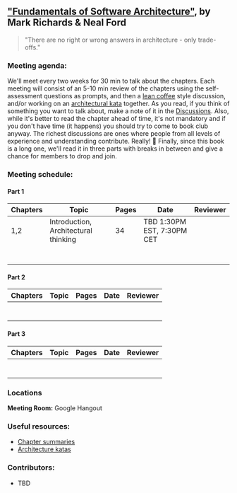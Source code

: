 ## ["Fundamentals of Software Architecture"](https://www.oreilly.com/library/view/fundamentals-of-software/9781492043447/), by Mark Richards & Neal Ford

> "There are no right or wrong answers in architecture - only trade-offs."

### Meeting agenda:

We'll meet every two weeks for 30 min to talk about the chapters. Each meeting will consist of an 5-10 min review of the chapters using the self-assessment questions as prompts, and then a [lean coffee](http://agilecoffee.com/leancoffee/) style discussion, and/or working on an [architectural kata](http://fundamentalsofsoftwarearchitecture.com/katas/) together. As you read, if you think of something you want to talk about, make a note of it in the [Discussions](https://github.com/melaniebrgr/bookclub-fundamentals-software-architecture/discussions). Also, while it's better to read the chapter ahead of time, it's not mandatory and if you don't have time (it happens) you should try to come to book club anyway. The richest discussions are ones where people from all levels of experience and understanding contribute. Really! 🙂 Finally, since this book is a long one, we'll read it in three parts with breaks in between and give a chance for members to drop and join.

### Meeting schedule:

#### Part 1

| Chapters | Topic                          | Pages          | Date                           | Reviewer           |
| -------- | ------------------------------ | -------------- | ------------------------------ | ------------------ |
| 1,2|Introduction, Architectural thinking|34|TBD 1:30PM EST, 7:30PM CET|                    |
|          |                                |                |                                |                    |
|          |                                |                |                                |                    |
|          |                                |                |                                |                    |
|          |                                |                |                                |                    |
|          |                                |                |                                |                    |
|          |                                |                |                                |                    |
|          |                                |                |                                |                    |

#### Part 2

| Chapters | Topic                          | Pages          | Date                           | Reviewer           |
| -------- | ------------------------------ | -------------- | ------------------------------ | ------------------ |
|          |                                |                |                                |                    |
|          |                                |                |                                |                    |
|          |                                |                |                                |                    |
|          |                                |                |                                |                    |
|          |                                |                |                                |                    |
|          |                                |                |                                |                    |
|          |                                |                |                                |                    |

#### Part 3

| Chapters | Topic                          | Pages          | Date                           | Reviewer           |
| -------- | ------------------------------ | -------------- | ------------------------------ | ------------------ |
|          |                                |                |                                |                    |
|          |                                |                |                                |                    |
|          |                                |                |                                |                    |
|          |                                |                |                                |                    |
|          |                                |                |                                |                    |
|          |                                |                |                                |                    |
|          |                                |                |                                |                    |

### Locations

**Meeting Room:** Google Hangout

### Useful resources:

- [Chapter summaries](./chapter-summaries.md)
- [Architecture katas](http://fundamentalsofsoftwarearchitecture.com/katas/)

### Contributors:

- TBD
